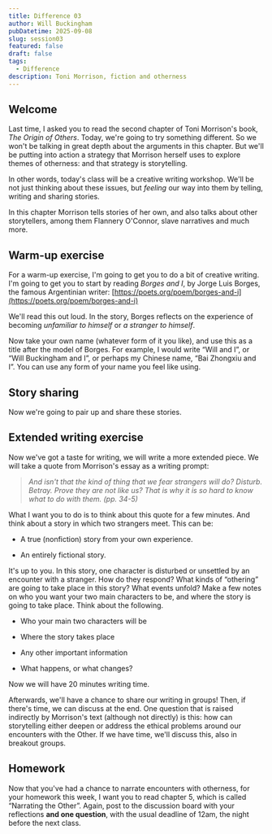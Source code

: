 ```yaml
---
title: Difference 03
author: Will Buckingham
pubDatetime: 2025-09-08
slug: session03
featured: false
draft: false
tags:
  - Difference
description: Toni Morrison, fiction and otherness
---
```

## Welcome

Last time, I asked you to read the second chapter of Toni Morrison's book, _The Origin of Others_. Today, we're going to try something different. So we won't be talking in great depth about the arguments in this chapter. But we'll be putting into action a strategy that Morrison herself uses to explore themes of otherness: and that strategy is storytelling.

In other words, today's class will be a creative writing workshop. We'll be not just thinking about these issues, but _feeling_ our way into them by telling, writing and sharing stories.

In this chapter Morrison tells stories of her own, and also talks about other storytellers, among them Flannery O'Connor, slave narratives and much more.

## Warm-up exercise

For a warm-up exercise, I'm going to get you to do a bit of creative writing. I'm going to get you to start by reading _Borges and I_, by Jorge Luis Borges, the famous Argentinian writer: [https://poets.org/poem/borges-and-i](https://poets.org/poem/borges-and-i)

We'll read this out loud. In the story, Borges reflects on the experience of becoming _unfamiliar to himself_ or _a stranger to himself_.

Now take your own name (whatever form of it you like), and use this as a title after the model of Borges. For example, I would write “Will and I”, or “Will Buckingham and I”, or perhaps my Chinese name, “Bai Zhongxiu and I”. You can use any form of your name you feel like using.

## Story sharing

Now we're going to pair up and share these stories.

## Extended writing exercise

Now we've got a taste for writing, we will write a more extended piece. We will take a quote from Morrison's essay as a writing prompt:

> _And isn't that the kind of thing that we fear strangers will do? Disturb. Betray. Prove they are not like us? That is why it is so hard to know what to do with them. (pp. 34-5)_

What I want you to do is to think about this quote for a few minutes. And think about a story in which two strangers meet. This can be:

*   A true (nonfiction) story from your own experience.
    
*   An entirely fictional story.
    

It's up to you. In this story, one character is disturbed or unsettled by an encounter with a stranger. How do they respond? What kinds of “othering” are going to take place in this story? What events unfold? Make a few notes on who you want your two main characters to be, and where the story is going to take place. Think about the following.

*   Who your main two characters will be
    
*   Where the story takes place
    
*   Any other important information
    
*   What happens, or what changes?
    

Now we will have 20 minutes writing time.

Afterwards, we'll have a chance to share our writing in groups! Then, if there's time, we can discuss at the end. One question that is raised indirectly by Morrison's text (although not directly) is this: how can storytelling either deepen or address the ethical problems around our encounters with the Other. If we have time, we'll discuss this, also in breakout groups.

## Homework

Now that you've had a chance to narrate encounters with otherness, for your homework this week, I want you to read chapter 5, which is called “Narrating the Other”. Again, post to the discussion board with your reflections **and one question**, with the usual deadline of 12am, the night before the next class.